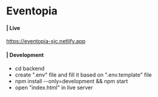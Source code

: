 # Eventopia

#### |  Live 
https://eventopia-sjc.netlify.app

#### |  Development
* cd backend
* create ".env" file and fill it based on ".env.template" file
* npm install --only=development && npm start
* open "index.html" in live server 
